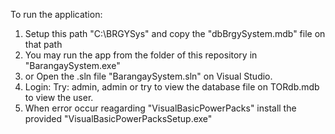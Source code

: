 To run the application:

1. Setup this path "C:\BRGYSys" and copy the "dbBrgySystem.mdb" file on that path
2. You may run the app from the folder of this repository in "BarangaySystem.exe"
3. or Open the .sln file "BarangaySystem.sln" on Visual Studio.
4. Login: Try: admin, admin or try to view the database file on TORdb.mdb to view the user.
5. When error occur reagarding "VisualBasicPowerPacks" install the provided "VisualBasicPowerPacksSetup.exe"
